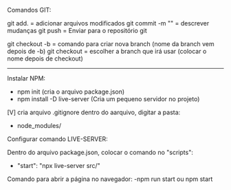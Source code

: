 Comandos GIT:

git add. = adicionar arquivos modificados
git commit -m "" = descrever mudanças
git push = Enviar para o repositório git

git checkout -b = comando para criar nova branch (nome da branch vem depois de -b)
git checkout = escolher a branch que irá usar (colocar o nome depois de checkout) 

--------------------------------------------------------------------------

Instalar NPM:

- npm init (cria o arquivo package.json)
- npm install -D live-server (Cria um pequeno servidor no projeto)

[V] cria arquivo .gitignore
dentro do aarquivo, digitar a pasta:
- node_modules/

Configurar comando LIVE-SERVER:

Dentro do arquivo package.json, colocar o comando no "scripts":
- "start": "npx live-server src/" 

Comando para abrir a página no navegador:
-npm run start ou npm start